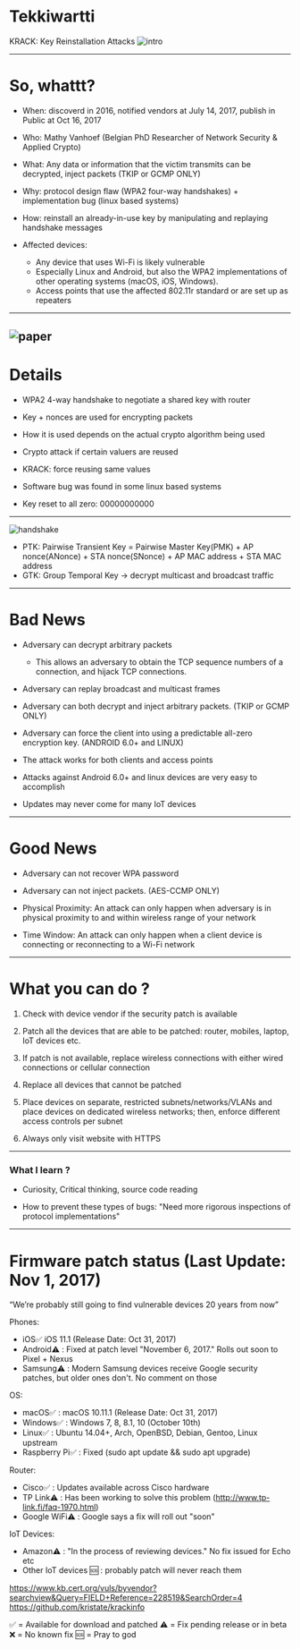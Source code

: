 # Tekkiwartti

KRACK: Key Reinstallation Attacks
![intro](../resources/pics/intro.png)

---

# So, whattt?

- When: discoverd in 2016, notified vendors at July 14, 2017, publish in Public at Oct 16, 2017

- Who: Mathy Vanhoef (Belgian PhD Researcher of Network Security & Applied Crypto)

- What:  Any data or information that the victim transmits can be decrypted, inject packets (TKIP or GCMP ONLY)

- Why: protocol design flaw (WPA2 four-way handshakes) + implementation bug (linux based systems)

- How: reinstall an already-in-use key by manipulating and replaying handshake messages

- Affected devices: 
    * Any device that uses Wi-Fi is likely vulnerable 
    * Especially Linux and Android, but also the WPA2 implementations of other operating systems (macOS, iOS, Windows).
    * Access points that use the affected 802.11r standard or are set up as repeaters

---
![paper](../resources/pics/paper.png)
---

# Details

- WPA2 4-way handshake to negotiate a shared key with router

- Key + nonces are used for encrypting packets

- How it is used depends on the actual crypto algorithm being used

- Crypto attack if certain valuers are reused 

- KRACK: force reusing same values

- Software bug was found in some linux based systems 

- Key reset to all zero: 00000000000

---
![handshake](../resources/pics/handshake.png)

- PTK: Pairwise Transient Key =  Pairwise Master Key(PMK) + AP nonce(ANonce) + STA nonce(SNonce) + AP MAC address + STA MAC address
- GTK: Group Temporal Key -> decrypt multicast and broadcast traffic
---

# Bad News

- Adversary can decrypt arbitrary packets
    * This allows an adversary to obtain the TCP sequence numbers of a connection, and hijack TCP connections.

- Adversary can replay broadcast and multicast frames

- Adversary can both decrypt and inject arbitrary packets. (TKIP or GCMP ONLY)

- Adversary can force the client into using a predictable all-zero encryption key. (ANDROID 6.0+ and LINUX)

- The attack works for both clients and access points

- Attacks against Android 6.0+ and linux devices are very easy to accomplish

- Updates may never come for many IoT devices
---

# Good News

- Adversary can not recover WPA password

- Adversary can not inject packets. (AES-CCMP ONLY)

- Physical Proximity: An attack can only happen when adversary is in physical proximity to and within wireless range of your network

- Time Window: An attack can only happen when a client device is connecting or reconnecting to a Wi-Fi network

---

# What you can do ?

1. Check with device vendor if the security patch is available

2. Patch all the devices that are able to be patched: router, mobiles, laptop, IoT devices etc.

3. If patch is not available, replace wireless connections with either wired connections or cellular connection

4. Replace all devices that cannot be patched

5. Place devices on separate, restricted subnets/networks/VLANs and place devices on dedicated wireless networks; then, enforce different access controls per subnet

6. Always only visit website with HTTPS

---

### What I learn ?

- Curiosity, Critical thinking, source code reading

- How to prevent these types of bugs: "Need more rigorous inspections of protocol implementations"

---

# Firmware patch status (Last Update: Nov 1, 2017)

“We’re probably still going to find vulnerable devices 20 years from now”

Phones: 
- iOS:white_check_mark: iOS 11.1 (Release Date: Oct 31, 2017)
- Android:warning: : Fixed at patch level "November 6, 2017." Rolls out soon to Pixel + Nexus
- Samsung:warning: : Modern Samsung devices receive Google security patches, but older ones don't. No comment on those

OS:
- macOS:white_check_mark: : macOS 10.11.1 (Release Date: Oct 31, 2017)
- Windows:white_check_mark: : Windows 7, 8, 8.1, 10 (October 10th)
- Linux:white_check_mark: : Ubuntu 14.04+, Arch, OpenBSD, Debian, Gentoo, Linux upstream
- Raspberry Pi:white_check_mark: : Fixed (sudo apt update && sudo apt upgrade)

Router:
- Cisco:white_check_mark: : Updates available across Cisco hardware
- TP Link:warning: : Has been working to solve this problem (http://www.tp-link.fi/faq-1970.html)
- Google WiFi:warning: : Google says a fix will roll out "soon"

IoT Devices:
- Amazon:warning: : "In the process of reviewing devices." No fix issued for Echo etc 
- Other IoT devices :sos: : probably patch will never reach them

https://www.kb.cert.org/vuls/byvendor?searchview&Query=FIELD+Reference=228519&SearchOrder=4
https://github.com/kristate/krackinfo

:white_check_mark: = Available for download and patched
:warning: = Fix pending release or in beta
:x: = No known fix
:sos: = Pray to god 


